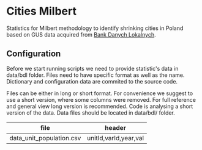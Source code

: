 # Cities Milbert
Statistics for Milbert methodology to identify shrinking cities in Poland based on GUS data acquired from [Bank Danych Lokalnych](https://bdl.stat.gov.pl).

## Configuration
Before we start running scripts we need to provide statistic's data in data/bdl folder. Files need to have specific format as well as the name. Dictionary and configuration data are commited to the source code.

Files can be either in long or short format. For convenience we suggest to use a short version, where some columns were removed. For full reference and general view long version is recommended. Code is analysing a short version of the data. Data files should be located in data/bdl/ folder.

| file | header | 
| ---- | ------ |
| data_unit_population.csv | unitId,varId,year,val |


